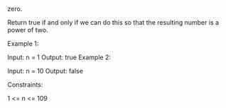 zero.

Return true if and only if we can do this so that the resulting number is a power of two.

Example 1:

Input: n = 1
Output: true
Example 2:

Input: n = 10
Output: false

Constraints:

1 <= n <= 109
